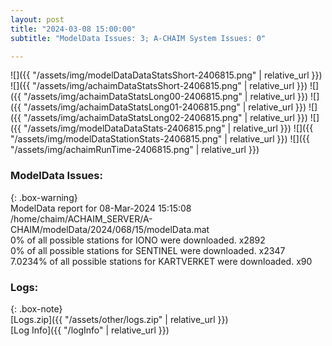 ```yaml
---
layout: post
title: "2024-03-08 15:00:00"
subtitle: "ModelData Issues: 3; A-CHAIM System Issues: 0"

---
```


![]({{ "/assets/img/modelDataDataStatsShort-2406815.png" | relative_url }})
![]({{ "/assets/img/achaimDataStatsShort-2406815.png" | relative_url }})
![]({{ "/assets/img/achaimDataStatsLong00-2406815.png" | relative_url }})
![]({{ "/assets/img/achaimDataStatsLong01-2406815.png" | relative_url }})
![]({{ "/assets/img/achaimDataStatsLong02-2406815.png" | relative_url }})
![]({{ "/assets/img/modelDataDataStats-2406815.png" | relative_url }})
![]({{ "/assets/img/modelDataStationStats-2406815.png" | relative_url }})
![]({{ "/assets/img/achaimRunTime-2406815.png" | relative_url }})


### ModelData Issues:  
  
{: .box-warning}  
 ModelData report for 08-Mar-2024 15:15:08   
 /home/chaim/ACHAIM_SERVER/A-CHAIM/modelData/2024/068/15/modelData.mat   
 0% of all possible stations for IONO were downloaded. x2892   
 0% of all possible stations for SENTINEL were downloaded. x2347   
 7.0234% of all possible stations for KARTVERKET were downloaded. x90   
  


### Logs:  
  
{: .box-note}  
[Logs.zip]({{ "/assets/other/logs.zip" | relative_url }})  
[Log Info]({{ "/logInfo" | relative_url }})  
